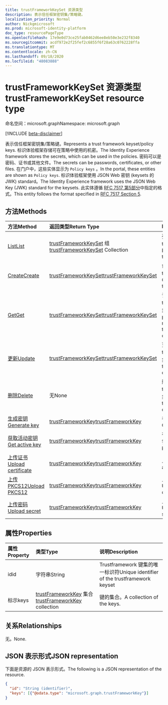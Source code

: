 ```yaml
---
title: trustFrameworkKeySet 资源类型
description: 表示信任框架密钥集/策略键。
localization_priority: Normal
author: Nickgmicrosoft
ms.prod: microsoft-identity-platform
doc_type: resourcePageType
ms.openlocfilehash: 17e9e0d73ce25fab0462d6ee8eb50e3e232f8340
ms.sourcegitcommit: acdf972e2f25fef2c6855f6f28a63c0762228ffa
ms.translationtype: MT
ms.contentlocale: zh-CN
ms.lasthandoff: 09/18/2020
ms.locfileid: "48083888"
---
```

# <a name="trustframeworkkeyset-resource-type"></a><span data-ttu-id="4c849-103">trustFrameworkKeySet 资源类型</span><span class="sxs-lookup"><span data-stu-id="4c849-103">trustFrameworkKeySet resource type</span></span>

<span data-ttu-id="4c849-104">命名空间：microsoft.graph</span><span class="sxs-lookup"><span data-stu-id="4c849-104">Namespace: microsoft.graph</span></span>

[!INCLUDE [beta-disclaimer](../../includes/beta-disclaimer.md)]

<span data-ttu-id="4c849-105">表示信任框架密钥集/策略键。</span><span class="sxs-lookup"><span data-stu-id="4c849-105">Represents a trust framework keyset/policy keys.</span></span> <span data-ttu-id="4c849-106">标识体验框架存储可在策略中使用的机密。</span><span class="sxs-lookup"><span data-stu-id="4c849-106">The Identity Experience framework stores the secrets, which can be used in the policies.</span></span> <span data-ttu-id="4c849-107">密码可以是密码、证书或其他文件。</span><span class="sxs-lookup"><span data-stu-id="4c849-107">The secrets can be passwords, certificates, or other files.</span></span> <span data-ttu-id="4c849-108">在门户中，这些实体显示为 `Policy keys` 。</span><span class="sxs-lookup"><span data-stu-id="4c849-108">In the portal, these entities are shown as `Policy keys`.</span></span> <span data-ttu-id="4c849-109">标识体验框架使用 JSON Web 密钥 (keysets 的 JWK) standard。</span><span class="sxs-lookup"><span data-stu-id="4c849-109">The Identity Experience framework uses the JSON Web Key (JWK) standard for the keysets.</span></span> <span data-ttu-id="4c849-110">此实体遵循 [RFC 7517 第5部分](https://tools.ietf.org/html/rfc7517#section-5)中指定的格式。</span><span class="sxs-lookup"><span data-stu-id="4c849-110">This entity follows the format specified in [RFC 7517 Section 5](https://tools.ietf.org/html/rfc7517#section-5).</span></span>

## <a name="methods"></a><span data-ttu-id="4c849-111">方法</span><span class="sxs-lookup"><span data-stu-id="4c849-111">Methods</span></span>

| <span data-ttu-id="4c849-112">方法</span><span class="sxs-lookup"><span data-stu-id="4c849-112">Method</span></span>       | <span data-ttu-id="4c849-113">返回类型</span><span class="sxs-lookup"><span data-stu-id="4c849-113">Return Type</span></span> | <span data-ttu-id="4c849-114">Description</span><span class="sxs-lookup"><span data-stu-id="4c849-114">Description</span></span> |
|:-------------|:------------|:------------|
| [<span data-ttu-id="4c849-115">List</span><span class="sxs-lookup"><span data-stu-id="4c849-115">List</span></span>](../api/trustframework-list-keysets.md) | <span data-ttu-id="4c849-116">[trustFrameworkKeySet](trustframeworkkeyset.md) 组</span><span class="sxs-lookup"><span data-stu-id="4c849-116">[trustFrameworkKeySet](trustframeworkkeyset.md) Collection</span></span> | <span data-ttu-id="4c849-117">列出 trustFrameworkKeySets。</span><span class="sxs-lookup"><span data-stu-id="4c849-117">List trustFrameworkKeySets.</span></span> |
| [<span data-ttu-id="4c849-118">Create</span><span class="sxs-lookup"><span data-stu-id="4c849-118">Create</span></span>](../api/trustframework-post-keysets.md) | [<span data-ttu-id="4c849-119">trustFrameworkKeySet</span><span class="sxs-lookup"><span data-stu-id="4c849-119">trustFrameworkKeySet</span></span>](trustframeworkkeyset.md) | <span data-ttu-id="4c849-120">创建 trustFrameworkKeySet。</span><span class="sxs-lookup"><span data-stu-id="4c849-120">Create  trustFrameworkKeySet.</span></span> |
| [<span data-ttu-id="4c849-121">Get</span><span class="sxs-lookup"><span data-stu-id="4c849-121">Get</span></span>](../api/trustframeworkkeyset-get.md) | [<span data-ttu-id="4c849-122">trustFrameworkKeySet</span><span class="sxs-lookup"><span data-stu-id="4c849-122">trustFrameworkKeySet</span></span>](trustframeworkkeyset.md) | <span data-ttu-id="4c849-123">读取 trustFrameworkKeySet 对象的属性和关系。</span><span class="sxs-lookup"><span data-stu-id="4c849-123">Read properties and relationships of trustFrameworkKeySet object.</span></span> |
| [<span data-ttu-id="4c849-124">更新</span><span class="sxs-lookup"><span data-stu-id="4c849-124">Update</span></span>](../api/trustframeworkkeyset-update.md) | [<span data-ttu-id="4c849-125">trustFrameworkKeySet</span><span class="sxs-lookup"><span data-stu-id="4c849-125">trustFrameworkKeySet</span></span>](trustframeworkkeyset.md) | <span data-ttu-id="4c849-126">更新 trustFrameworkKeySet 对象。</span><span class="sxs-lookup"><span data-stu-id="4c849-126">Update trustFrameworkKeySet object.</span></span> |
| [<span data-ttu-id="4c849-127">删除</span><span class="sxs-lookup"><span data-stu-id="4c849-127">Delete</span></span>](../api/trustframeworkkeyset-delete.md) | <span data-ttu-id="4c849-128">无</span><span class="sxs-lookup"><span data-stu-id="4c849-128">None</span></span> | <span data-ttu-id="4c849-129">删除 trustFrameworkKeySet 对象。</span><span class="sxs-lookup"><span data-stu-id="4c849-129">Delete trustFrameworkKeySet object.</span></span> |
|[<span data-ttu-id="4c849-130">生成密钥</span><span class="sxs-lookup"><span data-stu-id="4c849-130">Generate key</span></span>](../api/trustframeworkkeyset-generatekey.md)|[<span data-ttu-id="4c849-131">trustFrameworkKey</span><span class="sxs-lookup"><span data-stu-id="4c849-131">trustFrameworkKey</span></span>](trustframeworkkey.md)| <span data-ttu-id="4c849-132">在键集内生成密钥。</span><span class="sxs-lookup"><span data-stu-id="4c849-132">Generate a key in keyset.</span></span> |
|[<span data-ttu-id="4c849-133">获取活动密钥</span><span class="sxs-lookup"><span data-stu-id="4c849-133">Get active key</span></span>](../api/trustframeworkkeyset-getactivekey.md)|[<span data-ttu-id="4c849-134">trustFrameworkKey</span><span class="sxs-lookup"><span data-stu-id="4c849-134">trustFrameworkKey</span></span>](trustframeworkkey.md)| <span data-ttu-id="4c849-135">在键集中获取当前活动的密钥。</span><span class="sxs-lookup"><span data-stu-id="4c849-135">Get currently active key in the keyset.</span></span> |
|[<span data-ttu-id="4c849-136">上传证书</span><span class="sxs-lookup"><span data-stu-id="4c849-136">Upload certificate</span></span>](../api/trustframeworkkeyset-uploadcertificate.md)|[<span data-ttu-id="4c849-137">trustFrameworkKey</span><span class="sxs-lookup"><span data-stu-id="4c849-137">trustFrameworkKey</span></span>](trustframeworkkey.md)| <span data-ttu-id="4c849-138">上载 x.509 证书。</span><span class="sxs-lookup"><span data-stu-id="4c849-138">Upload a X.509 certificate.</span></span> |
|[<span data-ttu-id="4c849-139">上传 PKCS12</span><span class="sxs-lookup"><span data-stu-id="4c849-139">Upload PKCS12</span></span>](../api/trustframeworkkeyset-uploadpkcs12.md)|[<span data-ttu-id="4c849-140">trustFrameworkKey</span><span class="sxs-lookup"><span data-stu-id="4c849-140">trustFrameworkKey</span></span>](trustframeworkkey.md)| <span data-ttu-id="4c849-141">上载 PKCS12 格式证书。</span><span class="sxs-lookup"><span data-stu-id="4c849-141">Upload a PKCS12 format certificate.</span></span> |
|[<span data-ttu-id="4c849-142">上传密码</span><span class="sxs-lookup"><span data-stu-id="4c849-142">Upload secret</span></span>](../api/trustframeworkkeyset-uploadsecret.md)|[<span data-ttu-id="4c849-143">trustFrameworkKey</span><span class="sxs-lookup"><span data-stu-id="4c849-143">trustFrameworkKey</span></span>](trustframeworkkey.md)| <span data-ttu-id="4c849-144">上载基于字符串的机密。</span><span class="sxs-lookup"><span data-stu-id="4c849-144">Upload a string based secret.</span></span> |

## <a name="properties"></a><span data-ttu-id="4c849-145">属性</span><span class="sxs-lookup"><span data-stu-id="4c849-145">Properties</span></span>

| <span data-ttu-id="4c849-146">属性</span><span class="sxs-lookup"><span data-stu-id="4c849-146">Property</span></span>     | <span data-ttu-id="4c849-147">类型</span><span class="sxs-lookup"><span data-stu-id="4c849-147">Type</span></span>        | <span data-ttu-id="4c849-148">说明</span><span class="sxs-lookup"><span data-stu-id="4c849-148">Description</span></span> |
|:-------------|:------------|:------------|
|<span data-ttu-id="4c849-149">id</span><span class="sxs-lookup"><span data-stu-id="4c849-149">id</span></span>|<span data-ttu-id="4c849-150">字符串</span><span class="sxs-lookup"><span data-stu-id="4c849-150">String</span></span>| <span data-ttu-id="4c849-151">Trustframework 键集的唯一标识符</span><span class="sxs-lookup"><span data-stu-id="4c849-151">Unique identifier of the trustframework keyset</span></span> |
|<span data-ttu-id="4c849-152">标示</span><span class="sxs-lookup"><span data-stu-id="4c849-152">keys</span></span>|<span data-ttu-id="4c849-153">[trustFrameworkKey](trustframeworkkey.md) 集合</span><span class="sxs-lookup"><span data-stu-id="4c849-153">[trustFrameworkKey](trustframeworkkey.md) collection</span></span>| <span data-ttu-id="4c849-154">键的集合。</span><span class="sxs-lookup"><span data-stu-id="4c849-154">A collection of the keys.</span></span> |

## <a name="relationships"></a><span data-ttu-id="4c849-155">关系</span><span class="sxs-lookup"><span data-stu-id="4c849-155">Relationships</span></span>

<span data-ttu-id="4c849-156">无。</span><span class="sxs-lookup"><span data-stu-id="4c849-156">None.</span></span>

## <a name="json-representation"></a><span data-ttu-id="4c849-157">JSON 表示形式</span><span class="sxs-lookup"><span data-stu-id="4c849-157">JSON representation</span></span>

<span data-ttu-id="4c849-158">下面是资源的 JSON 表示形式。</span><span class="sxs-lookup"><span data-stu-id="4c849-158">The following is a JSON representation of the resource.</span></span>

<!-- {
  "blockType": "resource",
  "optionalProperties": [

  ],
  "@odata.type": "microsoft.graph.trustFrameworkKeySet",
  "baseType": "",
  "keyProperty": "id"
}-->

```json
{
  "id": "String (identifier)",
  "keys": [{"@odata.type": "microsoft.graph.trustFrameworkKey"}]
}
```

<!-- uuid: 16cd6b66-4b1a-43a1-adaf-3a886856ed98
2019-02-04 14:57:30 UTC -->
<!-- {
  "type": "#page.annotation",
  "description": "trustFrameworkKeySet resource",
  "keywords": "",
  "section": "documentation",
  "tocPath": ""
}-->


